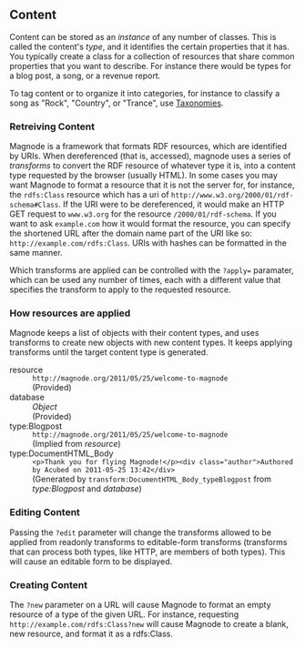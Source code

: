 ## Content

Content can be stored as an _instance_ of any number of classes. This is called the content's _type_, and it identifies the certain properties that it has. You typically create a class for a collection of resources that share common properties that you want to describe. For instance there would be types for a blog post, a song, or a revenue report.

To tag content or to organize it into categories, for instance to classify a song as "Rock", "Country", or "Trance", use [Taxonomies](#user.taxonomy).

### Retreiving Content

Magnode is a framework that formats RDF resources, which are identified by URIs. When dereferenced (that is, accessed), magnode uses a series of _transforms_ to convert the RDF resource of whatever type it is, into a content type requested by the browser (usually HTML). In some cases you may want Magnode to format a resource that it is not the server for, for instance, the `rdfs:Class` resource which has a uri of `http://www.w3.org/2000/01/rdf-schema#Class`. If the URI were to be dereferenced, it would make an HTTP GET request to `www.w3.org` for the resource `/2000/01/rdf-schema`. If you want to ask `example.com` how it would format the resource, you can specify the shortened URL after the domain name part of the URI like so: `http://example.com/rdfs:Class`. URIs with hashes can be formatted in the same manner.

Which transforms are applied can be controlled with the `?apply=` paramater, which can be used any number of times, each with a different value that specifies the transform to apply to the requested resource.

### How resources are applied

Magnode keeps a list of objects with their content types, and uses transforms to create new objects with new content types. It keeps applying transforms until the target content type is generated.

<dl>
<dt>resource</dt> <dd><code>http://magnode.org/2011/05/25/welcome-to-magnode</code></dd> <dd>(Provided)</dd>
<dt>database</dt> <dd><i>Object</i></dd> <dd>(Provided)</dd>
<dt>type:Blogpost</dt> <dd><code>http://magnode.org/2011/05/25/welcome-to-magnode</code></dd> <dd>(Implied from <i>resource</i>)</dd>
<dt>type:DocumentHTML_Body</dt> <dd><code>&lt;p&gt;Thank you for flying Magnode!&lt;/p&gt;&lt;div class=&quot;author&quot;&gt;Authored by Acubed on 2011-05-25 13:42&lt;/div&gt;</code></dd> <dd>(Generated by <code>transform:DocumentHTML_Body_typeBlogpost</code> from <i>type:Blogpost</i> and <i>database</i>)</dd>
</dl>


### Editing Content

Passing the `?edit` parameter will change the transforms allowed to be applied from readonly transforms to editable-form transforms (transforms that can process both types, like HTTP, are members of both types). This will cause an editable form to be displayed.

### Creating Content

The `?new` parameter on a URL will cause Magnode to format an empty resource of a type of the given URL. For instance, requesting `http://example.com/rdfs:Class?new` will cause Magnode to create a blank, new resource, and format it as a rdfs:Class.
